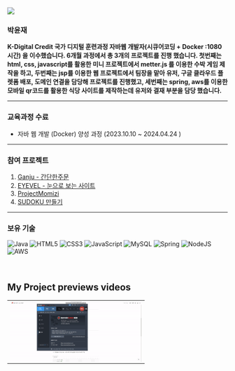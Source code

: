 <img align="center" src="https://github.com/PARK-Yunjae/PARK-Yunjae/blob/main/upload/profile.png" width="100"/>
<br>

### 박윤재
**K-Digital Credit 국가 디지털 훈련과정 자바웹 개발자(시큐어코딩 + Docker :1080 시간) 을 이수했습니다. 6개월 과정에서 총 3개의 프로젝트를 진행 했습니다. 첫번째는 html, css, javascript를 활용한 미니 프로젝트에서 metter.js 를 이용한 수박 게임 제작을 하고, 두번째는 jsp를 이용한 웹 프로젝트에서 팀장을 맡아 유저, 구글 클라우드 플렛폼 배포, 도메인 연결을 담당해 프로젝트를 진행했고, 세번째는 spring, aws를 이용한 모바일 qr코드를 활용한 식당 사이트를 제작하는데 유저와 결재 부분을 담당 했습니다.**

--- 

### 교육과정 수료 
* 자바 웹 개발 (Docker) 양성 과정 (2023.10.10 ~ 2024.04.24 )

---

### 참여 프로젝트 
1. [Ganju - 간단한주문](https://dbswoql.tistory.com/205)
2. [EYEVEL - 눈으로 보는 사이트](https://dbswoql.tistory.com/91)
3. [ProjectMomizi](https://dbswoql.tistory.com/70)
4. [SUDOKU 만들기](https://dbswoql.tistory.com/25)

---

### 보유 기술 

![Java](https://img.shields.io/badge/Java-007396?style=for-the-badge&logo=Java&logoColor=white)
![HTML5](https://img.shields.io/badge/html5-%23E34F26.svg?style=for-the-badge&logo=html5&logoColor=white)
![CSS3](https://img.shields.io/badge/css3-%231572B6.svg?style=for-the-badge&logo=css3&logoColor=white)
![JavaScript](https://img.shields.io/badge/javascript-%23323330.svg?style=for-the-badge&logo=javascript&logoColor=%23F7DF1E)
![MySQL](https://img.shields.io/badge/Mysql-4479A1?style=for-the-badge&logo=Mysql&logoColor=white)
![Spring](https://img.shields.io/badge/Spring-6DB33F?style=for-the-badge&logo=Spring&logoColor=white)
![NodeJS](https://img.shields.io/badge/node.js-6DA55F?style=for-the-badge&logo=node.js&logoColor=white)
![AWS](https://img.shields.io/badge/AWS-%23FF9900.svg?style=for-the-badge&logo=amazon-aws&logoColor=white)

<br>

<h2>My Project previews videos</h2>
<table>
  <tbody>
    <tr>
      <td>
        <a href="https://www.youtube.com/본인프로젝트시연유트브" title="프로젝트1">
          <img align="center" src="https://github.com/pyeonm30/pyeonm30/blob/main/upload/project1.gif?raw=true" width="300px" >
        </a>
      </td>
    </tr>
  </tbody>
</table>

<br/>
<br/>
